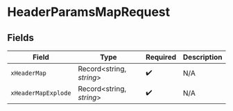 # HeaderParamsMapRequest


## Fields

| Field                    | Type                     | Required                 | Description              |
| ------------------------ | ------------------------ | ------------------------ | ------------------------ |
| `xHeaderMap`             | Record<string, *string*> | :heavy_check_mark:       | N/A                      |
| `xHeaderMapExplode`      | Record<string, *string*> | :heavy_check_mark:       | N/A                      |